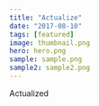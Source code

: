```yaml
---
title: "Actualize"
date: "2017-08-10"
tags: [featured]
image: thumbnail.png
hero: hero.png
sample: sample.png
sample2: sample2.png
---
```


Actualized
